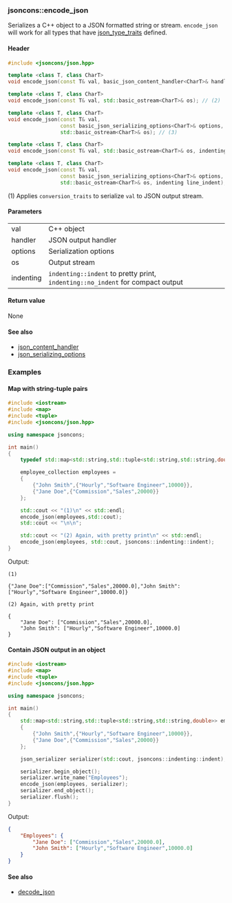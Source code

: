 ### jsoncons::encode_json

Serializes a C++ object to a JSON formatted string or stream. `encode_json` will work for all types that
have [json_type_traits](https://github.com/danielaparker/jsoncons/blob/master/doc/ref/json_type_traits.md) defined.

#### Header
```c++
#include <jsoncons/json.hpp>

template <class T, class CharT>
void encode_json(const T& val, basic_json_content_handler<CharT>& handler); // (1)

template <class T, class CharT>
void encode_json(const T& val, std::basic_ostream<CharT>& os); // (2)

template <class T, class CharT>
void encode_json(const T& val, 
                 const basic_json_serializing_options<CharT>& options,
                 std::basic_ostream<CharT>& os); // (3)

template <class T, class CharT>
void encode_json(const T& val, std::basic_ostream<CharT>& os, indenting line_indent); // (4)

template <class T, class CharT>
void encode_json(const T& val, 
                 const basic_json_serializing_options<CharT>& options,
                 std::basic_ostream<CharT>& os, indenting line_indent); // (5)
```

(1) Applies `conversion_traits` to serialize `val` to JSON output stream.

#### Parameters

<table>
  <tr>
    <td>val</td>
    <td>C++ object</td> 
  </tr>
  <tr>
    <td>handler</td>
    <td>JSON output handler</td> 
  </tr>
  <tr>
    <td>options</td>
    <td>Serialization options</td> 
  </tr>
  <tr>
    <td>os</td>
    <td>Output stream</td> 
  </tr>
  <tr>
    <td>indenting</td>
    <td><code>indenting::indent</code> to pretty print, <code>indenting::no_indent</code> for compact output</td> 
  </tr>
</table>

#### Return value

None 

#### See also

- [json_content_handler](json_content_handler.md)
- [json_serializing_options](json_serializing_options.md)
    
### Examples

#### Map with string-tuple pairs

```c++
#include <iostream>
#include <map>
#include <tuple>
#include <jsoncons/json.hpp>

using namespace jsoncons;

int main()
{
    typedef std::map<std::string,std::tuple<std::string,std::string,double>> employee_collection;

    employee_collection employees = 
    { 
        {"John Smith",{"Hourly","Software Engineer",10000}},
        {"Jane Doe",{"Commission","Sales",20000}}
    };

    std::cout << "(1)\n" << std::endl; 
    encode_json(employees,std::cout);
    std::cout << "\n\n";

    std::cout << "(2) Again, with pretty print\n" << std::endl; 
    encode_json(employees, std::cout, jsoncons::indenting::indent);
}
```
Output:
```
(1)

{"Jane Doe":["Commission","Sales",20000.0],"John Smith":["Hourly","Software Engineer",10000.0]}

(2) Again, with pretty print

{
    "Jane Doe": ["Commission","Sales",20000.0],
    "John Smith": ["Hourly","Software Engineer",10000.0]
}
```
    
#### Contain JSON output in an object

```c++
#include <iostream>
#include <map>
#include <tuple>
#include <jsoncons/json.hpp>

using namespace jsoncons;

int main()
{
    std::map<std::string,std::tuple<std::string,std::string,double>> employees = 
    { 
        {"John Smith",{"Hourly","Software Engineer",10000}},
        {"Jane Doe",{"Commission","Sales",20000}}
    };

    json_serializer serializer(std::cout, jsoncons::indenting::indent); 

    serializer.begin_object();       
    serializer.write_name("Employees");       
    encode_json(employees, serializer);
    serializer.end_object();       
    serializer.flush();       
}
```
Output:
```json
{
    "Employees": {
        "Jane Doe": ["Commission","Sales",20000.0],
        "John Smith": ["Hourly","Software Engineer",10000.0]
    }
}
```

#### See also

- [decode_json](decode_json.md)


